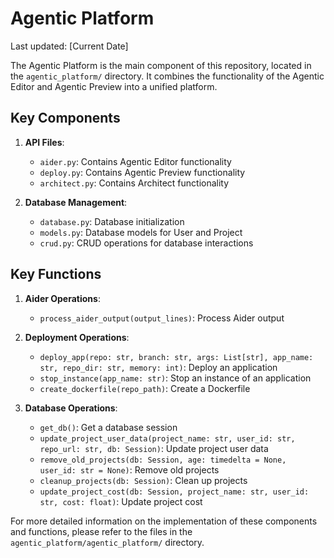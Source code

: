 # Agentic Platform

Last updated: [Current Date]

The Agentic Platform is the main component of this repository, located in the `agentic_platform/` directory. It combines the functionality of the Agentic Editor and Agentic Preview into a unified platform.

## Key Components

1. **API Files**:
   - `aider.py`: Contains Agentic Editor functionality
   - `deploy.py`: Contains Agentic Preview functionality
   - `architect.py`: Contains Architect functionality

2. **Database Management**:
   - `database.py`: Database initialization
   - `models.py`: Database models for User and Project
   - `crud.py`: CRUD operations for database interactions

## Key Functions

1. **Aider Operations**:
   - `process_aider_output(output_lines)`: Process Aider output

2. **Deployment Operations**:
   - `deploy_app(repo: str, branch: str, args: List[str], app_name: str, repo_dir: str, memory: int)`: Deploy an application
   - `stop_instance(app_name: str)`: Stop an instance of an application
   - `create_dockerfile(repo_path)`: Create a Dockerfile

3. **Database Operations**:
   - `get_db()`: Get a database session
   - `update_project_user_data(project_name: str, user_id: str, repo_url: str, db: Session)`: Update project user data
   - `remove_old_projects(db: Session, age: timedelta = None, user_id: str = None)`: Remove old projects
   - `cleanup_projects(db: Session)`: Clean up projects
   - `update_project_cost(db: Session, project_name: str, user_id: str, cost: float)`: Update project cost

For more detailed information on the implementation of these components and functions, please refer to the files in the `agentic_platform/agentic_platform/` directory.
